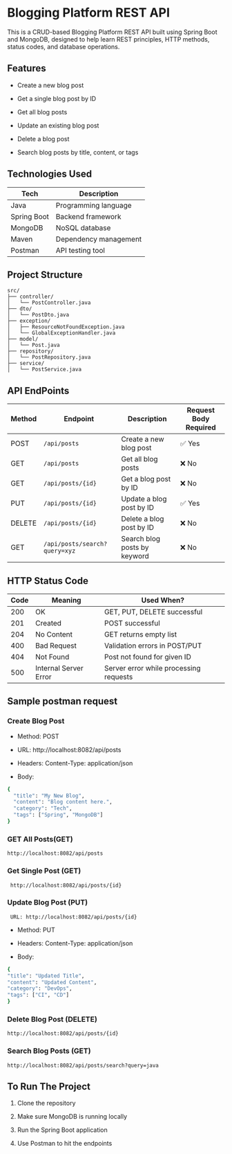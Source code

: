 # Blogging Platform REST API

This is a CRUD-based Blogging Platform REST API built using Spring Boot and MongoDB,
designed to help learn REST principles, HTTP methods, status codes, and database operations.

## Features
* Create a new blog post

* Get a single blog post by ID

* Get all blog posts

* Update an existing blog post

* Delete a blog post

* Search blog posts by title, content, or tags

## Technologies Used

| Tech        | Description          |
|-------------|----------------------|
| Java        | Programming language |
| Spring Boot | Backend framework    |
| MongoDB     | NoSQL database       |
| Maven       | Dependency management|
| Postman     | API testing tool     |

## Project Structure

````
src/
├── controller/
│   └── PostController.java
├── dto/
│   └── PostDto.java
├── exception/
│   ├── ResourceNotFoundException.java
│   └── GlobalExceptionHandler.java
├── model/
│   └── Post.java
├── repository/
│   └── PostRepository.java
├── service/
│   └── PostService.java
````
## API EndPoints

| Method | Endpoint                      | Description                  | Request Body Required |
| ------ | ----------------------------- | ---------------------------- | --------------------- |
| POST   | `/api/posts`                  | Create a new blog post       | ✅ Yes                 |
| GET    | `/api/posts`                  | Get all blog posts           | ❌ No                  |
| GET    | `/api/posts/{id}`             | Get a blog post by ID        | ❌ No                  |
| PUT    | `/api/posts/{id}`             | Update a blog post by ID     | ✅ Yes                 |
| DELETE | `/api/posts/{id}`             | Delete a blog post by ID     | ❌ No                  |
| GET    | `/api/posts/search?query=xyz` | Search blog posts by keyword | ❌ No                  |

## HTTP Status Code
| Code | Meaning               | Used When?                             |
| ---- | --------------------- | -------------------------------------- |
| 200  | OK                    | GET, PUT, DELETE successful            |
| 201  | Created               | POST successful                        |
| 204  | No Content            | GET returns empty list                 |
| 400  | Bad Request           | Validation errors in POST/PUT          |
| 404  | Not Found             | Post not found for given ID            |
| 500  | Internal Server Error | Server error while processing requests |


## Sample postman request
### Create Blog Post
* Method: POST

* URL: http://localhost:8082/api/posts

* Headers: Content-Type: application/json

* Body:
```bash
{
  "title": "My New Blog",
  "content": "Blog content here.",
  "category": "Tech",
  "tags": ["Spring", "MongoDB"]
}

```
### GET All Posts(GET)
``http://localhost:8082/api/posts``

### Get Single Post (GET)
`` http://localhost:8082/api/posts/{id}``

### Update Blog Post (PUT)
`` URL: http://localhost:8082/api/posts/{id}``

* Method: PUT

* Headers: Content-Type: application/json

* Body:

``` bash 
{
"title": "Updated Title",
"content": "Updated Content",
"category": "DevOps",
"tags": ["CI", "CD"]
}
```
### Delete Blog Post (DELETE)
``http://localhost:8082/api/posts/{id}``

### Search Blog Posts (GET)
``http://localhost:8082/api/posts/search?query=java``

## To Run The Project

1. Clone the repository

2. Make sure MongoDB is running locally

3. Run the Spring Boot application

4. Use Postman to hit the endpoints
